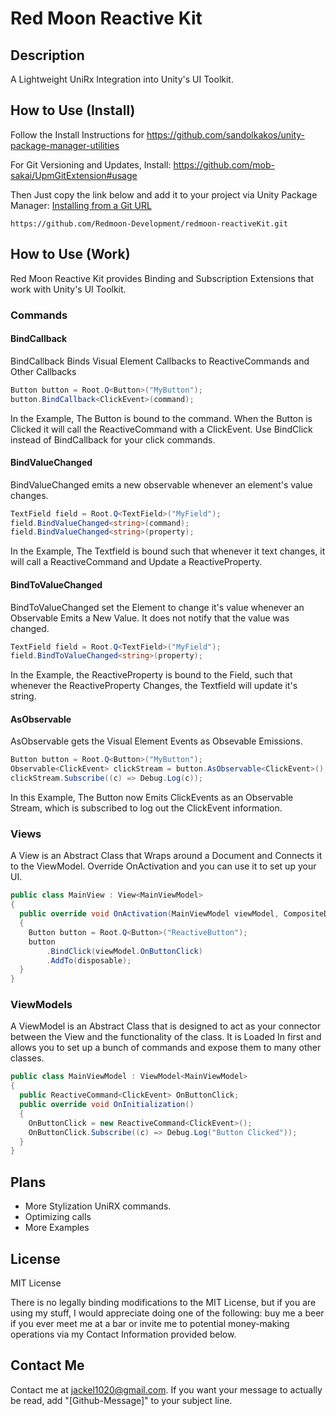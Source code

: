 # Red Moon Reactive Kit

## Description
A Lightweight UniRx Integration into Unity's UI Toolkit.

## How to Use (Install)
Follow the Install Instructions for https://github.com/sandolkakos/unity-package-manager-utilities

For Git Versioning and Updates, Install: https://github.com/mob-sakai/UpmGitExtension#usage

Then Just copy the link below and add it to your project via Unity Package Manager: [Installing from a Git URL](https://docs.unity3d.com/Manual/upm-ui-giturl.html)
```
https://github.com/Redmoon-Development/redmoon-reactiveKit.git
```

## How to Use (Work)

Red Moon Reactive Kit provides Binding and Subscription Extensions that work with Unity's UI Toolkit.

### Commands

#### BindCallback

BindCallback Binds Visual Element Callbacks to ReactiveCommands and Other Callbacks
```cs
Button button = Root.Q<Button>("MyButton");
button.BindCallback<ClickEvent>(command);
```
In the Example, The Button is bound to the command. When the Button is Clicked it will call the ReactiveCommand with a ClickEvent.
Use BindClick instead of BindCallback for your click commands.

#### BindValueChanged

BindValueChanged emits a new observable whenever an element's value changes.
```cs
TextField field = Root.Q<TextField>("MyField");
field.BindValueChanged<string>(command);
field.BindValueChanged<string>(property);
```
In the Example, The Textfield is bound such that whenever it text changes, it will call a ReactiveCommand and Update a ReactiveProperty.

#### BindToValueChanged

BindToValueChanged set the Element to change it's value whenever an Observable Emits a New Value. 
It does not notify that the value was changed.
```cs
TextField field = Root.Q<TextField>("MyField");
field.BindToValueChanged<string>(property);
```
In the Example, the ReactiveProperty is bound to the Field, such that whenever the ReactiveProperty Changes, the Textfield will update it's string.


#### AsObservable

AsObservable gets the Visual Element Events as Obsevable Emissions.
```cs
Button button = Root.Q<Button>("MyButton");
Observable<ClickEvent> clickStream = button.AsObservable<ClickEvent>(); 
clickStream.Subscribe((c) => Debug.Log(c));
```
In this Example, The Button now Emits ClickEvents as an Observable Stream, which is subscribed to log out the ClickEvent information.

### Views

A View is an Abstract Class that Wraps around a Document and Connects it to the ViewModel. Override OnActivation and you can use it to set up your UI.

```cs
public class MainView : View<MainViewModel>
{
  public override void OnActivation(MainViewModel viewModel, CompositeDisposable disposable)
  {
    Button button = Root.Q<Button>("ReactiveButton");
    button
        .BindClick(viewModel.OnButtonClick)
        .AddTo(disposable);
  }
}
```

### ViewModels

A ViewModel is an Abstract Class that is designed to act as your connector between the View and the functionality of the class. It is Loaded In first and allows you
to set up a bunch of commands and expose them to many other classes.

```cs
public class MainViewModel : ViewModel<MainViewModel>
{
  public ReactiveCommand<ClickEvent> OnButtonClick;
  public override void OnInitialization()
  {
    OnButtonClick = new ReactiveCommand<ClickEvent>();
    OnButtonClick.Subscribe((c) => Debug.Log("Button Clicked"));
  }
}
```


## Plans

- More Stylization UniRX commands.
- Optimizing calls
- More Examples

## License
MIT License

There is no legally binding modifications to the MIT License, but if you are using my stuff, I would appreciate doing one of the following: buy me a beer if you ever meet me at a bar or invite me to potential money-making operations via my Contact Information provided below.

## Contact Me
Contact me at jackel1020@gmail.com.
If you want your message to actually be read, add "[Github-Message]" to your subject line.
